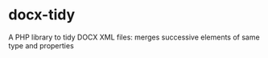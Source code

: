 # docx-tidy
A PHP library to tidy DOCX XML files: merges successive elements of same type and properties
